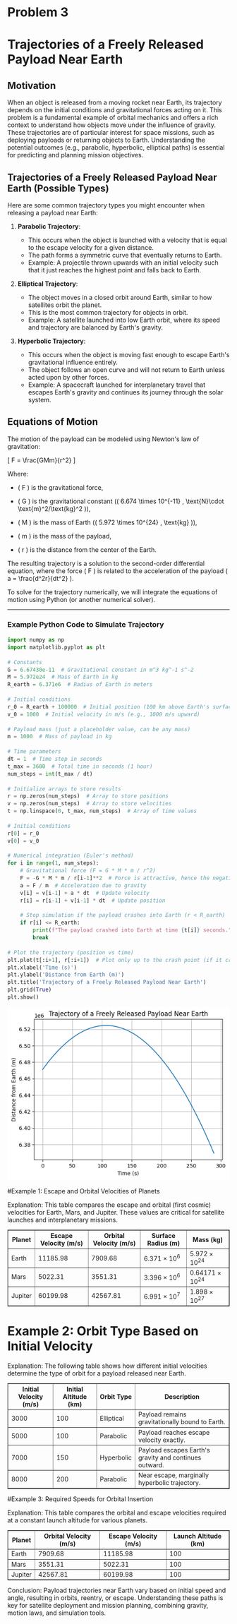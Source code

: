# Problem 3
# Trajectories of a Freely Released Payload Near Earth

## Motivation
When an object is released from a moving rocket near Earth, its trajectory depends on the initial conditions and gravitational forces acting on it. This problem is a fundamental example of orbital mechanics and offers a rich context to understand how objects move under the influence of gravity. These trajectories are of particular interest for space missions, such as deploying payloads or returning objects to Earth. Understanding the potential outcomes (e.g., parabolic, hyperbolic, elliptical paths) is essential for predicting and planning mission objectives.

## Trajectories of a Freely Released Payload Near Earth (Possible Types)
Here are some common trajectory types you might encounter when releasing a payload near Earth:

1. **Parabolic Trajectory**:
   - This occurs when the object is launched with a velocity that is equal to the escape velocity for a given distance.
   - The path forms a symmetric curve that eventually returns to Earth.
   - Example: A projectile thrown upwards with an initial velocity such that it just reaches the highest point and falls back to Earth.

2. **Elliptical Trajectory**:
   - The object moves in a closed orbit around Earth, similar to how satellites orbit the planet.
   - This is the most common trajectory for objects in orbit.
   - Example: A satellite launched into low Earth orbit, where its speed and trajectory are balanced by Earth's gravity.

3. **Hyperbolic Trajectory**:
   - This occurs when the object is moving fast enough to escape Earth's gravitational influence entirely.
   - The object follows an open curve and will not return to Earth unless acted upon by other forces.
   - Example: A spacecraft launched for interplanetary travel that escapes Earth's gravity and continues its journey through the solar system.

## Equations of Motion
The motion of the payload can be modeled using Newton's law of gravitation:

\[
F = \frac{GMm}{r^2}
\]

Where:

- \( F \) is the gravitational force,

- \( G \) is the gravitational constant (\( 6.674 \times 10^{-11} \, \text{N}\cdot \text{m}^2/\text{kg}^2 \)),

- \( M \) is the mass of Earth (\( 5.972 \times 10^{24} \, \text{kg} \)),

- \( m \) is the mass of the payload,

- \( r \) is the distance from the center of the Earth.

The resulting trajectory is a solution to the second-order differential equation, where the force \( F \) is related to the acceleration of the payload \( a = \frac{d^2r}{dt^2} \). 

To solve for the trajectory numerically, we will integrate the equations of motion using Python (or another numerical solver).

---

### Example Python Code to Simulate Trajectory

```python
import numpy as np
import matplotlib.pyplot as plt

# Constants
G = 6.67430e-11  # Gravitational constant in m^3 kg^-1 s^-2
M = 5.972e24  # Mass of Earth in kg
R_earth = 6.371e6  # Radius of Earth in meters

# Initial conditions
r_0 = R_earth + 100000  # Initial position (100 km above Earth's surface)
v_0 = 1000  # Initial velocity in m/s (e.g., 1000 m/s upward)

# Payload mass (just a placeholder value, can be any mass)
m = 1000  # Mass of payload in kg

# Time parameters
dt = 1  # Time step in seconds
t_max = 3600  # Total time in seconds (1 hour)
num_steps = int(t_max / dt)

# Initialize arrays to store results
r = np.zeros(num_steps)  # Array to store positions
v = np.zeros(num_steps)  # Array to store velocities
t = np.linspace(0, t_max, num_steps)  # Array of time values

# Initial conditions
r[0] = r_0
v[0] = v_0

# Numerical integration (Euler's method)
for i in range(1, num_steps):
    # Gravitational force (F = G * M * m / r^2)
    F = -G * M * m / r[i-1]**2  # Force is attractive, hence the negative sign
    a = F / m  # Acceleration due to gravity
    v[i] = v[i-1] + a * dt  # Update velocity
    r[i] = r[i-1] + v[i-1] * dt  # Update position

    # Stop simulation if the payload crashes into Earth (r < R_earth)
    if r[i] <= R_earth:
        print(f"The payload crashed into Earth at time {t[i]} seconds.")
        break

# Plot the trajectory (position vs time)
plt.plot(t[:i+1], r[:i+1])  # Plot only up to the crash point (if it crashes)
plt.xlabel('Time (s)')
plt.ylabel('Distance from Earth (m)')
plt.title('Trajectory of a Freely Released Payload Near Earth')
plt.grid(True)
plt.show()
```
![alt text](image-1.png)

#Example 1: Escape and Orbital Velocities of Planets

Explanation: This table compares the escape and orbital (first cosmic) velocities for Earth, Mars, and Jupiter. These values are critical for satellite launches and interplanetary missions.
<table border="1">
  <thead>
    <tr>
      <th>Planet</th>
      <th>Escape Velocity (m/s)</th>
      <th>Orbital Velocity (m/s)</th>
      <th>Surface Radius (m)</th>
      <th>Mass (kg)</th>
    </tr>
  </thead>
  <tbody>
    <tr>
      <td>Earth</td>
      <td>11185.98</td>
      <td>7909.68</td>
      <td>6.371 × 10<sup>6</sup></td>
      <td>5.972 × 10<sup>24</sup></td>
    </tr>
    <tr>
      <td>Mars</td>
      <td>5022.31</td>
      <td>3551.31</td>
      <td>3.396 × 10<sup>6</sup></td>
      <td>0.64171 × 10<sup>24</sup></td>
    </tr>
    <tr>
      <td>Jupiter</td>
      <td>60199.98</td>
      <td>42567.81</td>
      <td>6.991 × 10<sup>7</sup></td>
      <td>1.898 × 10<sup>27</sup></td>
    </tr>
  </tbody>
</table>

# Example 2: Orbit Type Based on Initial Velocity

Explanation: The following table shows how different initial velocities determine the type of orbit for a payload released near Earth.
<table border="1">
  <thead>
    <tr>
      <th>Initial Velocity (m/s)</th>
      <th>Initial Altitude (km)</th>
      <th>Orbit Type</th>
      <th>Description</th>
    </tr>
  </thead>
  <tbody>
    <tr>
      <td>3000</td>
      <td>100</td>
      <td>Elliptical</td>
      <td>Payload remains gravitationally bound to Earth.</td>
    </tr>
    <tr>
      <td>5000</td>
      <td>100</td>
      <td>Parabolic</td>
      <td>Payload reaches escape velocity exactly.</td>
    </tr>
    <tr>
      <td>7000</td>
      <td>150</td>
      <td>Hyperbolic</td>
      <td>Payload escapes Earth's gravity and continues outward.</td>
    </tr>
    <tr>
      <td>8000</td>
      <td>200</td>
      <td>Parabolic</td>
      <td>Near escape, marginally hyperbolic trajectory.</td>
    </tr>
  </tbody>
</table>
#Example 3: Required Speeds for Orbital Insertion

Explanation: This table compares the orbital and escape velocities required at a constant launch altitude for various planets.
<table border="1">
  <thead>
    <tr>
      <th>Planet</th>
      <th>Orbital Velocity (m/s)</th>
      <th>Escape Velocity (m/s)</th>
      <th>Launch Altitude (km)</th>
    </tr>
  </thead>
  <tbody>
    <tr>
      <td>Earth</td>
      <td>7909.68</td>
      <td>11185.98</td>
      <td>100</td>
    </tr>
    <tr>
      <td>Mars</td>
      <td>3551.31</td>
      <td>5022.31</td>
      <td>100</td>
    </tr>
    <tr>
      <td>Jupiter</td>
      <td>42567.81</td>
      <td>60199.98</td>
      <td>100</td>
    </tr>
  </tbody>
</table>
Conclusion:
Payload trajectories near Earth vary based on initial speed and angle, resulting in orbits, reentry, or escape. Understanding these paths is key for satellite deployment and mission planning, combining gravity, motion laws, and simulation tools.